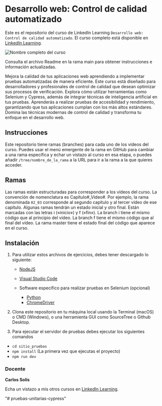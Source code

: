 # Desarrollo web: Control de calidad automatizado

Este es el repositorio del curso de LinkedIn Learning `Desarrollo web: Control de calidad automatizado`. El curso completo está disponible en [LinkedIn Learning][lil-course-url].

![Nombre completo del curso][lil-thumbnail-url]

Consulta el archivo Readme en la rama main para obtener instrucciones e información actualizadas.

Mejora la calidad de tus aplicaciones web aprendiendo a implementar pruebas automatizadas de manera eficiente. Este curso está diseñado para desarrolladores y profesionales de control de calidad que desean optimizar sus procesos de verificación. Explora cómo utilizar herramientas como Selenium y Cypress, además de integrar técnicas de inteligencia artificial en tus pruebas. Aprenderás a realizar pruebas de accesibilidad y rendimiento, garantizando que tus aplicaciones cumplan con los más altos estándares. Domina las técnicas modernas de control de calidad y transforma tu enfoque en el desarrollo web.

## Instrucciones

Este repositorio tiene ramas (branches) para cada uno de los vídeos del curso. Puedes usar el menú emergente de la rama en GitHub para cambiar a una rama específica y echar un vistazo al curso en esa etapa, o puedes añadir `/tree/nombre_de_la_rama` a la URL para ir a la rama a la que quieres acceder.

## Ramas

Las ramas están estructuradas para corresponder a los vídeos del curso. La convención de nomenclatura es Capítulo#_Vídeo#. Por ejemplo, la rama denominada `02_03` corresponde al segundo capítulo y al tercer vídeo de ese capítulo. Algunas ramas tendrán un estado inicial y otro final. Están marcadas con las letras i («inicio») y f («fin»). La branch i tiene el mismo código que al principio del vídeo. La branch f tiene el mismo código que al final del vídeo. La rama master tiene el estado final del código que aparece en el curso.

## Instalación

1. Para utilizar estos archivos de ejercicios, debes tener descargado lo siguiente:
   - [NodeJS](https://nodejs.org/en)
   - [Visual Studio Code](https://code.visualstudio.com/)

   - Software específico para realizar pruebas en Selenium (opcional)
      - [Python](https://www.python.org/)
      - [ChromeDriver](https://sites.google.com/chromium.org/driver/home)


2. Clona este repositorio en tu máquina local usando la Terminal (macOS) o CMD (Windows), o una herramienta GUI como SourceTree o Github Desktop.
3. Para ejecutar el servidor de pruebas debes ejecutar los siguientes comandos

  - `cd sitio_pruebas`
  - `npm install` (La primera vez que ejecutas el proyecto)
  - `npm run dev`

### Docente

**Carlos Solís**

Echa un vistazo a mis otros cursos en [LinkedIn Learning](https://www.linkedin.com/learning/instructors/carlos-solis).

[0]: # (Replace these placeholder URLs with actual course URLs)
[lil-course-url]: https://www.linkedin.com/learning/desarrollo-web-control-de-calidad-automatizado-22425901
[lil-thumbnail-url]: https://media.licdn.com/dms/image/v2/D4E0DAQFzWsIWlV3uzA/learning-public-crop_675_1200/B4EZVq8rdPH0Ac-/0/1741256046735?e=2147483647&v=beta&t=ptDPFQDao8unJGePqiWsD6Mv0lQUXcz85M1iyO93p-w

[1]: # (End of ES-Instruction ###############################################################################################)
"# pruebas-unitarias-cypress" 
